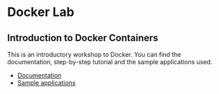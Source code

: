 Docker Lab
==========

Introduction to Docker Containers
----------------------------------


This is an introductory workshop to Docker. You can find the documentation, step-by-step tutorial and the sample applications used.

- [Documentation](/docs/readme.md)
- [Sample applications](/apps)
